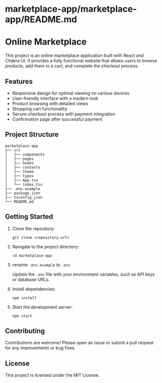 # marketplace-app/marketplace-app/README.md

# Online Marketplace

This project is an online marketplace application built with React and Chakra UI. It provides a fully functional website that allows users to browse products, add them to a cart, and complete the checkout process.

## Features

- Responsive design for optimal viewing on various devices
- User-friendly interface with a modern look
- Product browsing with detailed views
- Shopping cart functionality
- Secure checkout process with payment integration
- Confirmation page after successful payment

## Project Structure

```
marketplace-app
├── src
│   ├── components
│   ├── pages
│   ├── hooks
│   ├── contexts
│   ├── theme
│   ├── types
│   ├── App.tsx
│   └── index.tsx
├── .env.example
├── package.json
├── tsconfig.json
└── README.md
```

## Getting Started

1. Clone the repository:
   ```
   git clone <repository-url>
   ```

2. Navigate to the project directory:
   ```
   cd marketplace-app
   ```
3. rename `.env.example` to `.env`

   Update the `.env` file with your environment variables, such as API keys or database URLs.
4. Install dependencies:
   ```
   npm install
   ```
5. Start the development server:
   ```
   npm start
   ```

## Contributing

Contributions are welcome! Please open an issue or submit a pull request for any improvements or bug fixes.

## License

This project is licensed under the MIT License.